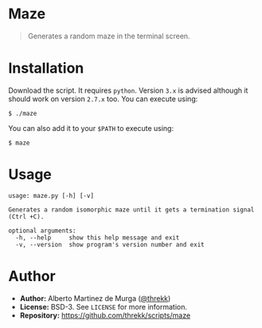 # Maze
> Generates a random maze in the terminal screen.

# Installation
Download the script. It requires `python`. Version `3.x` is advised although it 
should work on version `2.7.x` too. You can execute using:
```
$ ./maze

```
You can also add it to your `$PATH` to execute using:
```
$ maze
```

# Usage
```
usage: maze.py [-h] [-v]

Generates a random isomorphic maze until it gets a termination signal (Ctrl +C).

optional arguments:
  -h, --help     show this help message and exit
  -v, --version  show program's version number and exit
```

# Author
- **Author:** Alberto Martinez de Murga ([@threkk](https://threkk.com))
- **License:** BSD-3. See `LICENSE` for more information.
- **Repository:** https://github.com/threkk/scripts/maze
